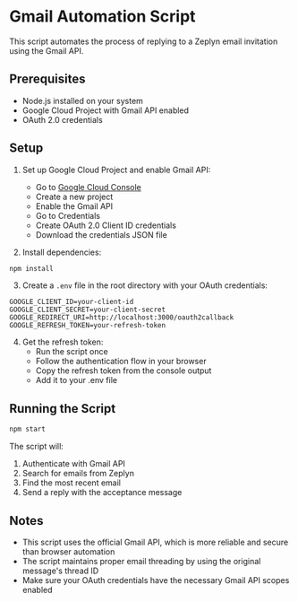 # Gmail Automation Script

This script automates the process of replying to a Zeplyn email invitation using the Gmail API.

## Prerequisites

- Node.js installed on your system
- Google Cloud Project with Gmail API enabled
- OAuth 2.0 credentials

## Setup

1. Set up Google Cloud Project and enable Gmail API:
   - Go to [Google Cloud Console](https://console.cloud.google.com)
   - Create a new project
   - Enable the Gmail API
   - Go to Credentials
   - Create OAuth 2.0 Client ID credentials
   - Download the credentials JSON file

2. Install dependencies:
```bash
npm install
```

3. Create a `.env` file in the root directory with your OAuth credentials:
```
GOOGLE_CLIENT_ID=your-client-id
GOOGLE_CLIENT_SECRET=your-client-secret
GOOGLE_REDIRECT_URI=http://localhost:3000/oauth2callback
GOOGLE_REFRESH_TOKEN=your-refresh-token
```

4. Get the refresh token:
   - Run the script once
   - Follow the authentication flow in your browser
   - Copy the refresh token from the console output
   - Add it to your .env file

## Running the Script

```bash
npm start
```

The script will:
1. Authenticate with Gmail API
2. Search for emails from Zeplyn
3. Find the most recent email
4. Send a reply with the acceptance message

## Notes

- This script uses the official Gmail API, which is more reliable and secure than browser automation
- The script maintains proper email threading by using the original message's thread ID
- Make sure your OAuth credentials have the necessary Gmail API scopes enabled 
